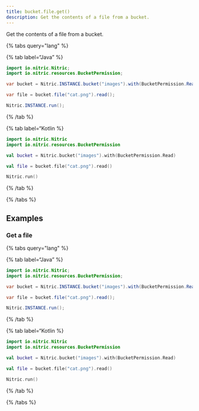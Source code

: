 ```yaml
---
title: bucket.file.get()
description: Get the contents of a file from a bucket.
---
```


Get the contents of a file from a bucket.

{% tabs query="lang" %}

{% tab label=“Java” %}

```java
import io.nitric.Nitric;
import io.nitric.resources.BucketPermission;

var bucket = Nitric.INSTANCE.bucket("images").with(BucketPermission.Read);

var file = bucket.file("cat.png").read();

Nitric.INSTANCE.run();
```

{% /tab %}

{% tab label=“Kotlin %}

```kotlin
import io.nitric.Nitric
import io.nitric.resources.BucketPermission

val bucket = Nitric.bucket("images").with(BucketPermission.Read)

val file = bucket.file("cat.png").read()

Nitric.run()
```

{% /tab %}

{% /tabs %}

## Examples

### Get a file

{% tabs query="lang" %}

{% tab label=“Java” %}

```java
import io.nitric.Nitric;
import io.nitric.resources.BucketPermission;

var bucket = Nitric.INSTANCE.bucket("images").with(BucketPermission.Read);

var file = bucket.file("cat.png").read();

Nitric.INSTANCE.run();
```

{% /tab %}

{% tab label=“Kotlin %}

```kotlin
import io.nitric.Nitric
import io.nitric.resources.BucketPermission

val bucket = Nitric.bucket("images").with(BucketPermission.Read)

val file = bucket.file("cat.png").read()

Nitric.run()
```

{% /tab %}

{% /tabs %}
